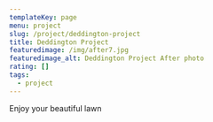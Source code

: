 ```yaml
---
templateKey: page
menu: project
slug: /project/deddington-project
title: Deddington Project
featuredimage: /img/after7.jpg
featuredimage_alt: Deddington Project After photo
rating: []
tags:
  - project
---
```


Enjoy your beautiful lawn
